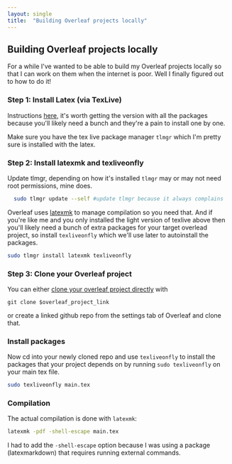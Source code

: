 ```yaml
---
layout: single
title:  "Building Overleaf projects locally"
---
```


## Building Overleaf projects locally

For a while I've wanted to be able to build my Overleaf projects locally so that I can work on them when the internet is poor. Well I finally figured out to how to do it!

### Step 1: Install Latex (via TexLive)
Instructions [here](https://www.latex-project.org/get/), it's worth getting the version with all the packages because you'll likely need a bunch and they're a pain to install one by one.

Make sure you have the tex live package manager `tlmgr` which I'm pretty sure is installed with the latex.

### Step 2: Install latexmk and texliveonfly
Update tlmgr, depending on how it's installed `tlmgr` may or may not need root permissions, mine does.
```bash
  sudo tlmgr update --self #update tlmgr because it always complains
```
Overleaf uses [latexmk](latexmk) to manage compilation so you need that. And if you're like me and you only installed the light version of texlive above then you'll likely need a bunch of extra packages for your target overlead project, so install `texliveonfly` which we'll use later to autoinstall the packages.
```bash
sudo tlmgr install latexmk texliveonfly
```

### Step 3: Clone your Overleaf project
You can either [clone your overleaf project directly][overleafgit] with 
```
git clone $overleaf_project_link
```
or create a linked github repo from the settings tab of Overleaf and clone that.

### Install packages
Now cd into your newly cloned repo and use `texliveonfly` to install the packages that your project depends on by running `sudo texliveonfly` on your main tex file.

```bash
sudo texliveonfly main.tex 
```

### Compilation
The actual compilation is done with `latexmk`:
```bash
latexmk -pdf -shell-escape main.tex
```
I had to add the `-shell-escape` option because I was using a package (latexmarkdown) that requires running external commands.

[latexmk]: https://www.overleaf.com/learn/how-to/How_does_Overleaf_compile_my_project%3F#:~:text=Overleaf%20uses%20the%20latexmk%20build,button%20in%20your%20Overleaf%20project.
[overleafgit]: https://www.overleaf.com/blog/195-new-collaborate-online-and-offline-with-overleaf-and-git-beta